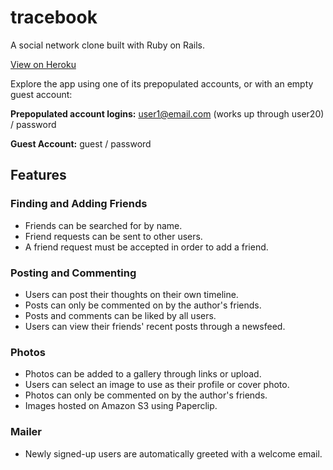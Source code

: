 # tracebook

A social network clone built with Ruby on Rails.

[View on Heroku](http://tracebook.herokuapp.com/)

Explore the app using one of its prepopulated accounts, or with an empty guest account:

**Prepopulated account logins:** user1@email.com (works up through user20) / password

**Guest Account:** guest / password

## Features

### Finding and Adding Friends

- Friends can be searched for by name.
- Friend requests can be sent to other users.
- A friend request must be accepted in order to add a friend.

### Posting and Commenting

- Users can post their thoughts on their own timeline.
- Posts can only be commented on by the author's friends.
- Posts and comments can be liked by all users.
- Users can view their friends' recent posts through a newsfeed.

### Photos

- Photos can be added to a gallery through links or upload.
- Users can select an image to use as their profile or cover photo.
- Photos can only be commented on by the author's friends.
- Images hosted on Amazon S3 using Paperclip.

### Mailer

- Newly signed-up users are automatically greeted with a welcome email.
